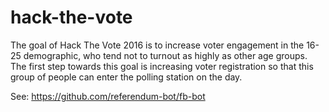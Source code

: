 # hack-the-vote
The goal of Hack The Vote 2016 is to increase voter engagement in the 16-25 demographic, who tend not to turnout as highly as other age groups. The first step towards this goal is increasing voter registration so that this group of people can enter the polling station on the day. 

See: https://github.com/referendum-bot/fb-bot
